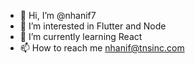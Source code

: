 - 👋 Hi, I’m @nhanif7
- 👀 I’m interested in Flutter and Node
- 🌱 I’m currently learning React
- 📫 How to reach me nhanif@tnsinc.com

<!---
nhanif7/nhanif7 is a ✨ special ✨ repository because its `README.md` (this file) appears on your GitHub profile.
You can click the Preview link to take a look at your changes.
--->
